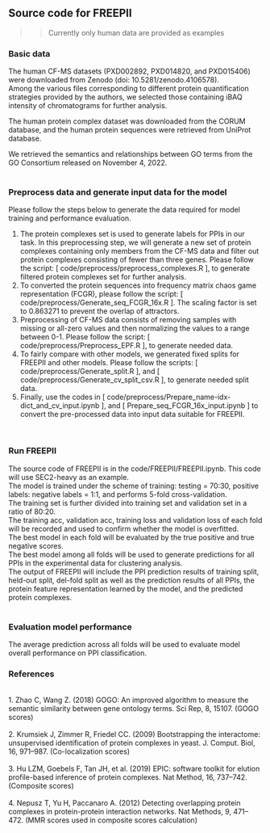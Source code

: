 ## Source code for FREEPII <br />
>> Currently only human data are provided as examples <br />

### Basic data
The human CF-MS datasets (PXD002892, PXD014820, and PXD015406) were downloaded from Zenodo (doi: 10.5281/zenodo.4106578). <br />
Among the various files corresponding to different protein quantification strategies provided by the authors, we selected those containing iBAQ intensity of chromatograms for further analysis. <br /> 

The human protein complex dataset was downloaded from the CORUM database, and the human protein sequences were retrieved from UniProt database. <br />

We retrieved the semantics and relationships between GO terms from the GO Consortium released on November 4, 2022. <br /><br />

### Preprocess data and generate input data for the model
Please follow the steps below to generate the data required for model training and performance evaluation. <br />
1. The protein complexes set is used to generate labels for PPIs in our task. In this preprocessing step, we will generate a new set of protein complexes containing only members from the CF-MS data and filter out protein complexes consisting of fewer than three genes. Please follow the script:  [ code/preprocess/preprocess_complexes.R ],  to generate filtered protein complexes set for further analysis.
2. To converted the protein sequences into frequency matrix chaos game representation (FCGR), please follow the script:  [ code/preprocess/Generate_seq_FCGR_16x.R ].  The scaling factor is set to 0.863271 to prevent the overlap of attractors.
3. Preprocessing of CF-MS data consists of removing samples with missing or all-zero values ​​and then normalizing the values ​​to a range between 0-1. Please follow the script:  [ code/preprocess/Preprocess_EPF.R ],  to generate needed data.
4. To fairly compare with other models, we generated fixed splits for FREEPII and other models. Please follow the scripts:  [ code/preprocess/Generate_split.R ],  and  [ code/preprocess/Generate_cv_split_csv.R ],  to generate needed split data.
5. Finally, use the codes in  [ code/preprocess/Prepare_name-idx-dict_and_cv_input.ipynb ],  and  [ Prepare_seq_FCGR_16x_input.ipynb ]  to convert the pre-processed data into input data suitable for FREEPII.
<br />

### Run FREEPII
The source code of FREEPII is in the code/FREEPII/FREEPII.ipynb. This code will use SEC2-heavy as an example. <br />
The model is trained under the scheme of training: testing = 70:30, positive labels: negative labels = 1:1, and performs 5-fold cross-validation. <br />
The training set is further divided into training set and validation set in a ratio of 80:20. <br />
The training acc, validation acc, training loss and validation loss of each fold will be recorded and used to confirm whether the model is overfitted. <br />
The best model in each fold will be evaluated by the true positive and true negative scores. <br />
The best model among all folds will be used to generate predictions for all PPIs in the experimental data for clustering analysis. <br />
The output of FREEPII will include the PPI prediction results of training split, held-out split, del-fold split as well as the prediction results of all PPIs, the protein feature representation learned by the model, and the predicted protein complexes. 
<br />
<br />

### Evaluation model performance
The average prediction across all folds will be used to evaluate model overall performance on PPI classification. <br />


### References

<br />
1. Zhao C, Wang Z. (2018) GOGO: An improved algorithm to measure the semantic similarity between gene ontology terms. Sci Rep, 8, 15107.  (GOGO scores)
<br />
<br />
2. Krumsiek J, Zimmer R, Friedel CC. (2009) Bootstrapping the interactome: unsupervised identification of protein complexes in yeast. J. Comput. Biol, 16, 971–987.  (Co-localization scores)
<br />
<br />
3. Hu LZM, Goebels F, Tan JH, et al. (2019) EPIC: software toolkit for elution profile-based inference of protein complexes. Nat Method, 16, 737–742.  (Composite scores)
<br />
<br />
4. Nepusz T, Yu H, Paccanaro A. (2012) Detecting overlapping protein complexes in protein-protein interaction networks. Nat Methods, 9, 471–472.  (MMR scores used in composite scores calculation)
<br />
